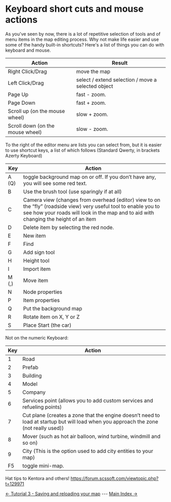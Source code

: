 # Keyboard short cuts and mouse actions

As you've seen by now, there is a lot of repetitive selection of tools and of menu items in the map editing process.  Why not make life easier and use some of the handy built-in shortcuts?  Here's a list of things you can do with keyboard and mouse.

Action | Result
------------ | -------------
Right Click/Drag | move the map
Left Click/Drag | select / extend selection / move a selected object
Page Up | fast - zoom.
Page Down | fast + zoom.
Scroll up (on the mouse wheel) | slow + zoom.
Scroll down (on the mouse wheel) | slow - zoom.

To the right of the editor menu are lists you can select from, but it is easier to use shortcut keys, a list of which 
follows (Standard Qwerty, in brackets Azerty Keyboard)

Key | Action
------------ | -------------
A (Q) | toggle background map on or off. If you don’t have any, you will see some red text.
B | Use the brush tool (use sparingly if at all)
C | Camera view (changes from overhead (editor) view to on the “fly” (roadside view) very useful tool to enable you to see how your roads will look in the map and to aid with changing the height of an item
D | Delete item by selecting the red node.
E | New item
F | Find
G | Add sign tool
H | Height tool
I | Import item
M (,) | Move item
N | Node properties
P | Item properties
Q | Put the background map
R | Rotate item on X, Y or Z
S | Place Start (the car)

Not on the numeric Keyboard:

Key | Action
------------ | -------------
1 | Road
2 | Prefab
3 | Building
4 | Model
5 | Company
6 | Services point (allows you to add custom services and refueling points)
7 | Cut plane (creates a zone that the engine doesn’t need to load at startup but will load when you approach the zone (not really used))
8 | Mover (such as hot air balloon, wind turbine, windmill and so on)
9 | City (This is the option used to add city entities to your map)
F5 | toggle mini-map.

Hat tips to Kentora and others!
https://forum.scssoft.com/viewtopic.php?t=129971

[<- Tutorial 3 - Saving and reloading your map](2_firstmap.md) --- [Main Index ->](index.md)

